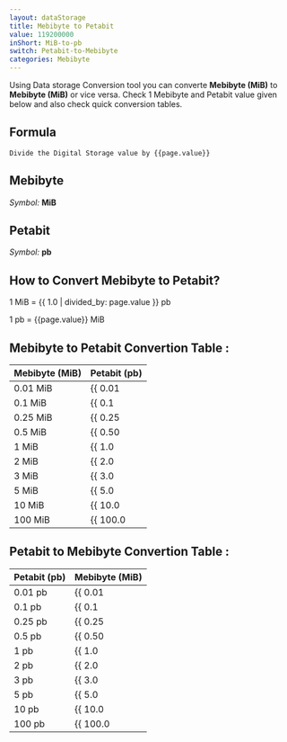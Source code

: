 ```yaml
---
layout: dataStorage
title: Mebibyte to Petabit
value: 119200000
inShort: MiB-to-pb
switch: Petabit-to-Mebibyte
categories: Mebibyte
---
```


Using Data storage Conversion tool you can converte **Mebibyte (MiB)** to **Mebibyte (MiB)** or vice versa. Check 1 Mebibyte and Petabit value given below and also check quick conversion tables.

## Formula
`Divide the Digital Storage value by {{page.value}}`

## Mebibyte
*Symbol:* **MiB**

## Petabit
*Symbol:* **pb**

## How to Convert Mebibyte to Petabit?

1 MiB = {{ 1.0 | divided_by: page.value }} pb

1 pb = {{page.value}} MiB


## Mebibyte to Petabit Convertion Table :

| Mebibyte (MiB) | Petabit (pb) |
| ---- | ---- |
| 0.01 MiB | {{ 0.01 | divided_by: page.value }} pb |
| 0.1 MiB | {{ 0.1 | divided_by: page.value }} pb |
| 0.25 MiB | {{ 0.25 | divided_by: page.value }} pb |
| 0.5 MiB | {{ 0.50 | divided_by: page.value }} pb |
| 1 MiB | {{ 1.0 | divided_by: page.value }} pb |
| 2 MiB | {{ 2.0 | divided_by: page.value }} pb |
| 3 MiB | {{ 3.0 | divided_by: page.value }} pb |
| 5 MiB | {{ 5.0 | divided_by: page.value }} pb |
| 10 MiB | {{ 10.0 | divided_by: page.value }} pb |
| 100 MiB | {{ 100.0 | divided_by: page.value }} pb |

## Petabit to Mebibyte Convertion Table :

| Petabit (pb) | Mebibyte (MiB) |
| ---- | ---- |
| 0.01 pb | {{ 0.01 | times: page.value }} MiB |
| 0.1 pb | {{ 0.1 | times: page.value }} MiB |
| 0.25 pb | {{ 0.25 | times: page.value }} MiB |
| 0.5 pb | {{ 0.50 | times: page.value }} MiB |
| 1 pb | {{ 1.0 | times: page.value }} MiB |
| 2 pb | {{ 2.0 | times: page.value }} MiB |
| 3 pb | {{ 3.0 | times: page.value }} MiB |
| 5 pb | {{ 5.0 | times: page.value }} MiB |
| 10 pb | {{ 10.0 | times: page.value }} MiB |
| 100 pb | {{ 100.0 | times: page.value }} MiB |


<script>
document.getElementById('selectInput')[9].selected = true
document.getElementById('selectOutput')[18].selected = true
</script>
